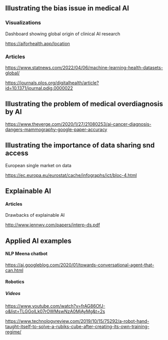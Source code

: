 ## Illustrating the bias issue in medical AI

### Visualizations

Dashboard showing global origin of clinical AI research

https://aiforhealth.app/location


### Articles

https://www.statnews.com/2022/04/06/machine-learning-health-datasets-global/

https://journals.plos.org/digitalhealth/article?id=10.1371/journal.pdig.0000022


## Illustrating the problem of medical overdiagnosis by AI

https://www.theverge.com/2020/1/27/21080253/ai-cancer-diagnosis-dangers-mammography-google-paper-accuracy

## Illustrating the importance of data sharing snd access

European single market on data

https://ec.europa.eu/eurostat/cache/infographs/ict/bloc-4.html


## Explainable AI

#### Articles

Drawbacks of explainable AI

http://www.jennwv.com/papers/interp-ds.pdf


## Applied AI examples
#### NLP Meena chatbot

https://ai.googleblog.com/2020/01/towards-conversational-agent-that-can.html

#### Robotics

##### Videos

https://www.youtube.com/watch?v=frAG86OfJ-o&list=TLGGolLk07rOWMswNzA0MjAyMg&t=2s

https://www.technologyreview.com/2019/10/15/75292/a-robot-hand-taught-itself-to-solve-a-rubiks-cube-after-creating-its-own-training-regime/


